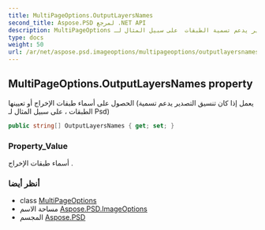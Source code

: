 ```yaml
---
title: MultiPageOptions.OutputLayersNames
second_title: Aspose.PSD لمرجع .NET API
description: MultiPageOptions ملكية. الحصول على أسماء طبقات الإخراج أو تعيينها يعمل إذا كان تنسيق التصدير يدعم تسمية الطبقات  على سبيل المثال لـ Psd
type: docs
weight: 50
url: /ar/net/aspose.psd.imageoptions/multipageoptions/outputlayersnames/
---
```

## MultiPageOptions.OutputLayersNames property

الحصول على أسماء طبقات الإخراج أو تعيينها (يعمل إذا كان تنسيق التصدير يدعم تسمية الطبقات ، على سبيل المثال لـ Psd)

```csharp
public string[] OutputLayersNames { get; set; }
```

### Property_Value

أسماء طبقات الإخراج .

### أنظر أيضا

* class [MultiPageOptions](../)
* مساحة الاسم [Aspose.PSD.ImageOptions](../../multipageoptions/)
* المجسم [Aspose.PSD](../../../)


